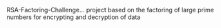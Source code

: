 RSA-Factoring-Challenge... project based on the factoring of large prime numbers for encrypting and decryption of data
